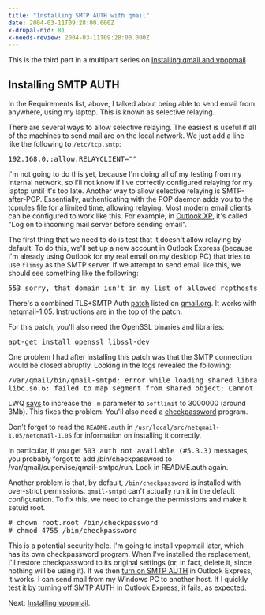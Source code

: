 ```yaml
---
title: "Installing SMTP AUTH with qmail"
date: 2004-03-11T09:28:00.000Z
x-drupal-nid: 81
x-needs-review: 2004-03-11T09:28:00.000Z
---
```

This is the third part in a multipart series on [Installing qmail and vpopmail](http://www.differentpla.net/node/view/165)

## Installing SMTP AUTH

In the Requirements list, above, I talked about being able to send email from anywhere, using my laptop. This is known as selective relaying.

There are several ways to allow selective relaying. The easiest is useful if all of the machines to send mail are on the local network. We just add a line like the following to `/etc/tcp.smtp`:

<pre>192.168.0.:allow,RELAYCLIENT=""</pre>

I'm not going to do this yet, because I'm doing all of my testing from my internal network, so I'll not know if I've correctly configured relaying for my laptop until it's too late.
Another way to allow selective relaying is SMTP-after-POP. Essentially, authenticating with the POP daemon adds you to the tcprules file for a limited time, allowing relaying. Most modern email clients can be configured to work like this. For example, in [Outlook XP](http://www.differentpla.net/images/946aa447a66295f55baa9ba0a0ebf32f-169.jpg), it's called "Log on to incoming mail server before sending email".

The first thing that we need to do is test that it doesn't allow relaying by default. To do this, we'll set up a new account in Outlook Express (because I'm already using Outlook for my real email on my desktop PC) that tries to use `flimsy` as the SMTP server. If we attempt to send email like this, we should see something like the following:

<pre>553 sorry, that domain isn't in my list of allowed rcpthosts (#5.7.1)</pre>

There's a combined TLS+SMTP Auth [patch](http://shupp.org/patches/netqmail-1.05-tls-smtpauth-20040207.patch) listed on [qmail.org](http://www.qmail.org/netqmail/). It works with netqmail-1.05\. Instructions are in the top of the patch.

For this patch, you'll also need the OpenSSL binaries and libraries:

<pre>apt-get install openssl libssl-dev</pre>

One problem I had after installing this patch was that the SMTP connection would be closed abruptly. Looking in the logs revealed the following:

<pre>/var/qmail/bin/qmail-smtpd: error while loading shared libraries:
libc.so.6: failed to map segment from shared object: Cannot allocate memory</pre>

LWQ [says](http://www.lifewithqmail.org/lwq.html#supervise-tree) to increase the `-m` parameter to `softlimit` to 3000000 (around 3Mb). This fixes the problem.
You'll also need a [checkpassword](http://cr.yp.to/checkpwd.html) program.

Don't forget to read the `README.auth` in `/usr/local/src/netqmail-1.05/netqmail-1.05` for information on installing it correctly.

In particular, if you get <tt>503 auth not available (#5.3.3)</tt> messages, you probably forgot to add /bin/checkpassword to /var/qmail/supervise/qmail-smtpd/run. Look in README.auth again.

Another problem is that, by default, `/bin/checkpassword` is installed with over-strict permissions. `qmail-smtpd` can't actually run it in the default configuration. To fix this, we need to change the permissions and make it setuid root.

<pre># chown root.root /bin/checkpassword
# chmod 4755 /bin/checkpassword</pre>

This is a potential security hole. I'm going to install vpopmail later, which has its own checkpassword program. When I've installed the replacement, I'll restore checkpassword to its original settings (or, in fact, delete it, since nothing will be using it).
If we then [turn on SMTP AUTH](http://www.differentpla.net/images/ab44157cb410409dc6a8033aeb7fccf3-168.jpg) in Outlook Express, it works. I can send mail from my Windows PC to another host. If I quickly test it by turning off SMTP AUTH in Outlook Express, it fails, as expected.

Next: [Installing vpopmail](http://www.differentpla.net/node/view/170).
